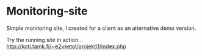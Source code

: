 # Monitoring-site
Simple monitoring site, I created for a client as an alternative demo version.

Try the running site in action...
http://koti.tamk.fi/~e2vketol/projekti1/index.php
